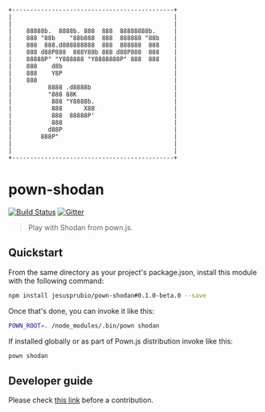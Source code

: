 ```
+---------------------------------------------+
|                                             |
|                                             |
|    88888b.  8888b. 888  888  88888888b.     |
|    888 "88b    "88b888  888  888888 "88b    |
|    888  888.d888888888  888  888888  888    |
|    888 d88P888  888Y88b 888 d88P888  888    |
|    88888P" "Y888888 "Y8888888P" 888  888    |
|    888    d8b                               |
|    888    Y8P                               |
|    888                                      |
|          8888 .d8888b                       |
|          "888 88K                           |
|           888 "Y8888b.                      |
|           888      X88                      |
|           888  88888P'                      |
|           888                               |
|          d88P                               |
|        888P"                                |
|                                             |
|                                             |
+---------------------------------------------+
```

# pown-shodan

[![Build Status](https://travis-ci.org/jesusprubio/pown-shodan.svg?branch=master)](https://travis-ci.org/jesusprubio/pown-shodan)
[![Gitter](https://img.shields.io/gitter/room/nwjs/nw.js.svg)](https://gitter.im/pownjs/Lobby)

> Play with Shodan from pown.js.

## Quickstart

From the same directory as your project's package.json, install this module with the following command:

```sh
npm install jesusprubio/pown-shodan#0.1.0-beta.0 --save
```

Once that's done, you can invoke it like this:

```sh
POWN_ROOT=. /node_modules/.bin/pown shodan
```

If installed globally or as part of Pown.js distribution invoke like this:

```sh
pown shodan
```

## Developer guide

Please check [this link](https://github.com/jesusprubio/dev-guide) before a contribution.
